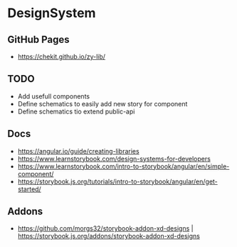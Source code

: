 # DesignSystem

## GitHub Pages

- https://chekit.github.io/zy-lib/

## TODO
- Add usefull components
- Define schematics to easily add new story for component
- Define schematics tio extend public-api

## Docs

- https://angular.io/guide/creating-libraries
- https://www.learnstorybook.com/design-systems-for-developers
- https://www.learnstorybook.com/intro-to-storybook/angular/en/simple-component/
- https://storybook.js.org/tutorials/intro-to-storybook/angular/en/get-started/

## Addons

- https://github.com/morgs32/storybook-addon-xd-designs | https://storybook.js.org/addons/storybook-addon-xd-designs